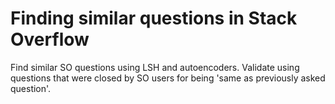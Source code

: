 # Finding similar questions in Stack Overflow
Find similar SO questions using LSH and autoencoders. Validate using questions that were closed by SO users for being 'same as previously asked question'.
